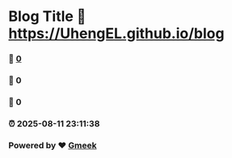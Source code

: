 # Blog Title :link: https://UhengEL.github.io/blog 
### :page_facing_up: [0](https://UhengEL.github.io/blog/tag.html) 
### :speech_balloon: 0 
### :hibiscus: 0 
### :alarm_clock: 2025-08-11 23:11:38 
### Powered by :heart: [Gmeek](https://github.com/Meekdai/Gmeek)
